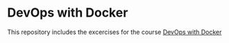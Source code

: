 # DevOps with Docker

This repository includes the excercises for the course [DevOps with Docker](https://devopswithdocker.com/)

